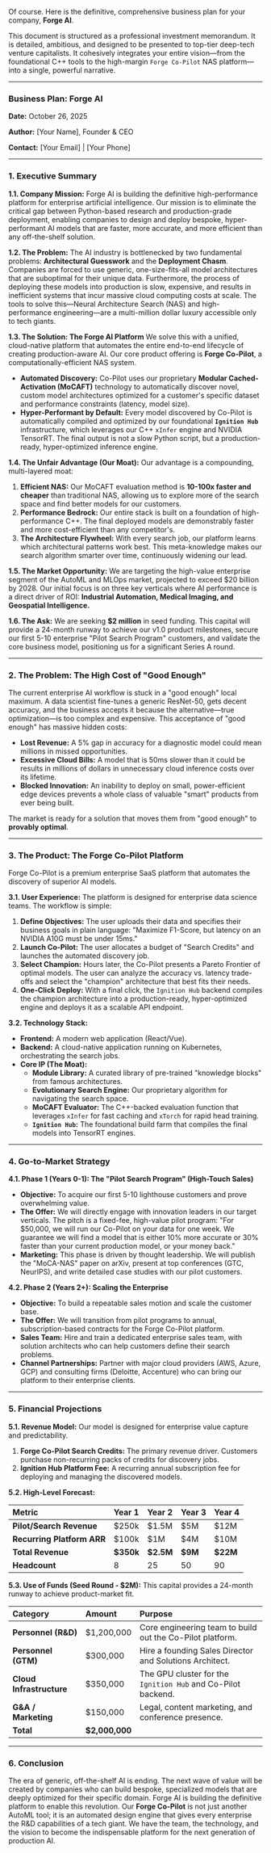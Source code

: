 Of course. Here is the definitive, comprehensive business plan for your company, **Forge AI**.

This document is structured as a professional investment memorandum. It is detailed, ambitious, and designed to be presented to top-tier deep-tech venture capitalists. It cohesively integrates your entire vision—from the foundational C++ tools to the high-margin `Forge Co-Pilot` NAS platform—into a single, powerful narrative.

---

### **Business Plan: Forge AI**

**Date:** October 26, 2025

**Author:** [Your Name], Founder & CEO

**Contact:** [Your Email] | [Your Phone]

---

### **1. Executive Summary**

**1.1. Company Mission:**
Forge AI is building the definitive high-performance platform for enterprise artificial intelligence. Our mission is to eliminate the critical gap between Python-based research and production-grade deployment, enabling companies to design and deploy bespoke, hyper-performant AI models that are faster, more accurate, and more efficient than any off-the-shelf solution.

**1.2. The Problem:**
The AI industry is bottlenecked by two fundamental problems: **Architectural Guesswork** and the **Deployment Chasm**. Companies are forced to use generic, one-size-fits-all model architectures that are suboptimal for their unique data. Furthermore, the process of deploying these models into production is slow, expensive, and results in inefficient systems that incur massive cloud computing costs at scale. The tools to solve this—Neural Architecture Search (NAS) and high-performance engineering—are a multi-million dollar luxury accessible only to tech giants.

**1.3. The Solution: The Forge AI Platform**
We solve this with a unified, cloud-native platform that automates the entire end-to-end lifecycle of creating production-aware AI. Our core product offering is **Forge Co-Pilot**, a computationally-efficient NAS system.
*   **Automated Discovery:** Co-Pilot uses our proprietary **Modular Cached-Activation (MoCAFT)** technology to automatically discover novel, custom model architectures optimized for a customer's specific dataset and performance constraints (latency, model size).
*   **Hyper-Performant by Default:** Every model discovered by Co-Pilot is automatically compiled and optimized by our foundational **`Ignition Hub`** infrastructure, which leverages our C++ `xInfer` engine and NVIDIA TensorRT. The final output is not a slow Python script, but a production-ready, hyper-optimized inference engine.

**1.4. The Unfair Advantage (Our Moat):**
Our advantage is a compounding, multi-layered moat:
1.  **Efficient NAS:** Our MoCAFT evaluation method is **10-100x faster and cheaper** than traditional NAS, allowing us to explore more of the search space and find better models for our customers.
2.  **Performance Bedrock:** Our entire stack is built on a foundation of high-performance C++. The final deployed models are demonstrably faster and more cost-efficient than any competitor's.
3.  **The Architecture Flywheel:** With every search job, our platform learns which architectural patterns work best. This meta-knowledge makes our search algorithm smarter over time, continuously widening our lead.

**1.5. The Market Opportunity:**
We are targeting the high-value enterprise segment of the AutoML and MLOps market, projected to exceed \$20 billion by 2028. Our initial focus is on three key verticals where AI performance is a direct driver of ROI: **Industrial Automation, Medical Imaging, and Geospatial Intelligence.**

**1.6. The Ask:**
We are seeking **$2 million** in seed funding. This capital will provide a 24-month runway to achieve our v1.0 product milestones, secure our first 5-10 enterprise "Pilot Search Program" customers, and validate the core business model, positioning us for a significant Series A round.

---

### **2. The Problem: The High Cost of "Good Enough"**

The current enterprise AI workflow is stuck in a "good enough" local maximum. A data scientist fine-tunes a generic ResNet-50, gets decent accuracy, and the business accepts it because the alternative—true optimization—is too complex and expensive. This acceptance of "good enough" has massive hidden costs:
*   **Lost Revenue:** A 5% gap in accuracy for a diagnostic model could mean millions in missed opportunities.
*   **Excessive Cloud Bills:** A model that is 50ms slower than it could be results in millions of dollars in unnecessary cloud inference costs over its lifetime.
*   **Blocked Innovation:** An inability to deploy on small, power-efficient edge devices prevents a whole class of valuable "smart" products from ever being built.

The market is ready for a solution that moves them from "good enough" to **provably optimal**.

---

### **3. The Product: The Forge Co-Pilot Platform**

Forge Co-Pilot is a premium enterprise SaaS platform that automates the discovery of superior AI models.

**3.1. User Experience:**
The platform is designed for enterprise data science teams. The workflow is simple:
1.  **Define Objectives:** The user uploads their data and specifies their business goals in plain language: "Maximize F1-Score, but latency on an NVIDIA A10G must be under 15ms."
2.  **Launch Co-Pilot:** The user allocates a budget of "Search Credits" and launches the automated discovery job.
3.  **Select Champion:** Hours later, the Co-Pilot presents a Pareto Frontier of optimal models. The user can analyze the accuracy vs. latency trade-offs and select the "champion" architecture that best fits their needs.
4.  **One-Click Deploy:** With a final click, the `Ignition Hub` backend compiles the champion architecture into a production-ready, hyper-optimized engine and deploys it as a scalable API endpoint.

**3.2. Technology Stack:**
*   **Frontend:** A modern web application (React/Vue).
*   **Backend:** A cloud-native application running on Kubernetes, orchestrating the search jobs.
*   **Core IP (The Moat):**
    *   **Module Library:** A curated library of pre-trained "knowledge blocks" from famous architectures.
    *   **Evolutionary Search Engine:** Our proprietary algorithm for navigating the search space.
    *   **MoCAFT Evaluator:** The C++-backed evaluation function that leverages `xInfer` for fast caching and `xTorch` for rapid head training.
    *   **`Ignition Hub`:** The foundational build farm that compiles the final models into TensorRT engines.

---

### **4. Go-to-Market Strategy**

**4.1. Phase 1 (Years 0-1): The "Pilot Search Program" (High-Touch Sales)**
*   **Objective:** To acquire our first 5-10 lighthouse customers and prove overwhelming value.
*   **The Offer:** We will directly engage with innovation leaders in our target verticals. The pitch is a fixed-fee, high-value pilot program: "For \$50,000, we will run our Co-Pilot on your data for one week. We guarantee we will find a model that is either 10% more accurate or 30% faster than your current production model, or your money back."
*   **Marketing:** This phase is driven by thought leadership. We will publish the "MoCA-NAS" paper on arXiv, present at top conferences (GTC, NeurIPS), and write detailed case studies with our pilot customers.

**4.2. Phase 2 (Years 2+): Scaling the Enterprise**
*   **Objective:** To build a repeatable sales motion and scale the customer base.
*   **The Offer:** We will transition from pilot programs to annual, subscription-based contracts for the Forge Co-Pilot platform.
*   **Sales Team:** Hire and train a dedicated enterprise sales team, with solution architects who can help customers define their search problems.
*   **Channel Partnerships:** Partner with major cloud providers (AWS, Azure, GCP) and consulting firms (Deloitte, Accenture) who can bring our platform to their enterprise clients.

---

### **5. Financial Projections**

**5.1. Revenue Model:**
Our model is designed for enterprise value capture and predictability.
1.  **Forge Co-Pilot Search Credits:** The primary revenue driver. Customers purchase non-recurring packs of credits for discovery jobs.
2.  **Ignition Hub Platform Fee:** A recurring annual subscription fee for deploying and managing the discovered models.

**5.2. High-Level Forecast:**

| Metric | Year 1 | Year 2 | Year 3 | Year 4 |
| :--- | :--- | :--- | :--- | :--- |
| **Pilot/Search Revenue** | \$250k | \$1.5M | \$5M | \$12M |
| **Recurring Platform ARR**| \$100k | \$1M | \$4M | \$10M |
| **Total Revenue** | **\$350k** | **\$2.5M** | **\$9M** | **\$22M**|
| **Headcount** | 8 | 25 | 50 | 90 |

**5.3. Use of Funds (Seed Round - $2M):**
This capital provides a 24-month runway to achieve product-market fit.

| Category | Amount | Purpose |
| :--- | :--- | :--- |
| **Personnel (R&D)** | \$1,200,000 | Core engineering team to build out the Co-Pilot platform. |
| **Personnel (GTM)** | \$300,000 | Hire a founding Sales Director and Solutions Architect. |
| **Cloud Infrastructure**| \$350,000 | The GPU cluster for the `Ignition Hub` and Co-Pilot backend. |
| **G&A / Marketing** | \$150,000 | Legal, content marketing, and conference presence. |
| **Total** | **\$2,000,000** | |

---

### **6. Conclusion**

The era of generic, off-the-shelf AI is ending. The next wave of value will be created by companies who can build bespoke, specialized models that are deeply optimized for their specific domain. Forge AI is building the definitive platform to enable this revolution. Our **Forge Co-Pilot** is not just another AutoML tool; it is an automated design engine that gives every enterprise the R&D capabilities of a tech giant. We have the team, the technology, and the vision to become the indispensable platform for the next generation of production AI.